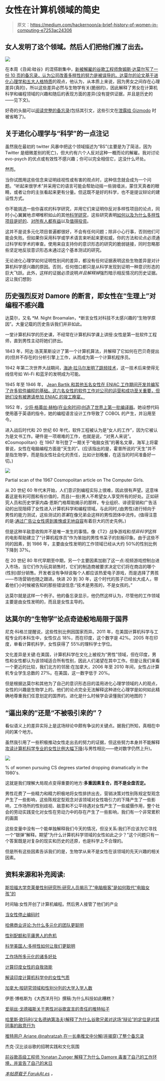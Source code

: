 # 女性在计算机领域的简史

> 原文：<https://medium.com/hackernoon/a-brief-history-of-women-in-computing-e7253ac24306>

## 女人发明了这个领域。然后人们把他们推了出去。

![](img/47a919d77279e6d463003e0aa76fa396.png)

在本周《丑闻:硅谷》的混搭剧集中，[新被解雇的谷歌工程师詹姆斯·达莫尔写了一份 10 页的备忘录，认为公司改善多样性的努力是被误导的。达莫尔的论文基于进化心理学和](https://www.recode.net/2017/8/7/16110696/firing-google-ceo-employee-penned-controversial-memo-on-women-has-violated-its-code-of-conduct)[五大人格特质](https://en.wikipedia.org/wiki/Big_Five_personality_traits)的观点，他认为，从本质上来说，因为男女之间存在心理差异(真的)，所以这些差异必然与生物学有关(脆弱的)，因此解释了男女在计算机科学和编程领域的兴趣和随后的表现方面的差异(没有提供证据，并且是历史的——见下文)。

好奇的头脑可以[阅读完整的备忘录](https://assets.documentcloud.org/documents/3914586/Googles-Ideological-Echo-Chamber.pdf)(包括其引文，这些引文在[泄露给 Gizmodo](/hackernoon/gizmodo.com/exclusive-heres-the-full-10-page-anti-diversity-screed-1797564320) 时被省略了)。

## 关于进化心理学与“科学”的一点注记

虽然我在最初的 twitter 风暴中把这个领域描述为“BS”(主要是为了简洁，因为 Twitter 是细微差别的死亡)，但大约有六个人反对这种一概而论的解雇。我对讨论 evo-psych 的优点或有效性不感兴趣；你可以完全相信它，这没什么坏处。

然而。

当你试图用这些信念来证明歧视性或有害的观点时，这种信念就会成为一个问题。“听起来很学术”并采用它的语言可能会帮助动摇一些骑墙派，蒙住天真者的眼睛，或者让你的主张看起来更有分量。但这既不是好的科学，也不是提议辩论的建设性方式。

你不能挑选一些你喜欢的科学研究，并用它们来证明你反对多样性项目的论点，同时小心翼翼地*忽略*堆积如山的其他[科学研究](https://hbr.org/2016/11/why-diverse-teams-are-smarter)，这些研究表明[如何以及为什么多样性项目是好的](http://blogs.lse.ac.uk/businessreview/2017/03/13/gender-quotas-and-the-crisis-of-the-mediocre-man/)、[对所有人都有益](https://www.scientificamerican.com/article/how-diversity-makes-us-smarter/)以及[值得投资](https://www.entrepreneur.com/article/240550)。

这并不是说多元化项目普遍都很好，不会有任何问题；除非小心行事，否则他们可能会失败。但如果你采用科学或学术语言来听起来更权威，你的方法和论点必须通过科学和学术的审查。使用来自支持你的意识形态的研究的脆弱链接，同时忽略那些坚定地反驳意识形态未通过这个基本测试的研究。

无论进化心理学如何证明性别间的差异，都没有任何证据表明这些生物差异是对计算机科学感兴趣的原因。否则，任何借口都只是从科学发现到证明一种意识形态的巨大飞跃。此外，这样的证据必须说明*并且解释掉*强烈暗示相反情况的历史证据。这让我们想到:

## 历史强烈反对 Damore 的断言，即女性在“生理上”对编程不感兴趣

达莫尔，又名 *M. Night Broamalan，*断言女性对科技不太感兴趣的“生物学原因”。大量记载的历史告诉我们并非如此。

一堂计算机科学的历史课，不经常在计算机科学课上讲授:女性是第一批软件工程师，直到男性主动将她们挤出。

1843 年，阿达·洛芙莱斯设计了第一个计算机算法，并解释了它如何在巴贝奇提出的(但并不存在的)分析引擎上工作，从而成为第一个计算机程序员。

1942 年第二次世界大战期间，[海迪·拉马尔发明了跳频技术](https://www.theguardian.com/theguardian/shortcuts/2011/dec/04/hedy-lamarr-wifi)，这一技术后来使得无线信号如 Wi-Fi 和蓝牙的发明成为可能。

1945 年至 1946 年， [Jean Bartik 和其他五名女性在 ENIAC 工作期间开发并编写了许多软件编程的基础。这六名女性的软件工作对公司的运营和成功至关重要，但她们没有被邀请参加 ENIAC 的竣工晚宴。](http://www.witi.com/center/witimuseum/halloffame/298369/ENIAC-Programmers-Kathleen-McNulty,-Mauchly-Antonelli,-Jean-Jennings-Bartik,-Frances-Synder-Holber-Marlyn-Wescoff-Meltzer,-Frances-Bilas-Spence-and-Ruth-Lichterman-Teitelbaum/)

1952 年，[少将·格蕾丝·赫柏(在业余时间)创造了世界上第一批编译器](http://www.bbc.com/news/business-38677721)。她设想代码使用基于英语的指令，她的编程语言设计工作导致了 COBOL 的产生，并沿用至今。

进入战后时代和 20 世纪 60 年代，软件工程被认为是“女人的工作”，因为它被认为是文书工作。硬件是一项艰难的工作，也就是说，“对男人来说”。《Cosmopolitan》在 1967 年刊登了一期关于“电脑女孩”的著名文章，海军上将霍普说，女性在电脑编程方面是“天生的”。(应该指出的是，霍普所说的“天生”并不是指生物学，而是指女性社会化的责任，比如计划晚餐，在适当的时间准备好一切。)

![](img/b514c3fcd0f212db477d9f264740246a.png)

Partial scan of the 1967 Cosmopolitan article on The Computer Girls.

从 20 世纪 60 年代末开始，人们意识到编程实际上很难，因此很有声望。这意味着这是有利可图和有价值的，而且(一些)男人不希望女人享受所有的好处。正如研究人员和历史学家内森·恩斯门格帮助揭示的那样，专业组织、诽谤营销和广告活动的出现阻碍了女性进入计算机科学和编程领域。与此同时,(由男性)进行倾向于男性的能力测试，这些测试的*答案*在像兄弟会这样的男性团体中流传。(值得注意的是:[通过广告让女性感到羞愧或无地自容](http://www.collectorsweekly.com/articles/selling-shame-40-outrageous-vintage-ads-any-woman-would-find-offensive/)有着巨大的历史先例。)

但是这种半敌意收购并不是唯一发生的事情。像《T2》战争游戏和*怪异科学*这样的电影帮助建立了“计算机程序员”作为笨拙的男性书呆子的刻板印象。由于这些不同的因素，到 1986 年，主要由女性发明的工作领域已经从大约 50%的性别比例下降到 37%。

在 20 世纪 80 年代早期至中期，另一个主要因素加剧了这一点:视频游戏控制台进入市场，当它们作为玩具销售时，它们的制造商被要求决定它们将在商店的哪个(性别)部分销售。开发者没有争辩说每个人都应该热爱电子游戏，而是选择了男孩——市场营销也随之跟进。快进 20 到 30 年，这个时代的孩子已经长大成人，带着他们小时候被告知的那些错误信息:“技术是男孩的，不是女孩的。”

达莫尔就是这样一个例子。他的备忘录显示，他仍然这样认为，尽管他的工作领域主要是由女性发明的，而且是女性主导的。

## 达莫尔的“生物学”论点奇迹般地局限于国界

尼克·科格兰提醒说，这些性别比例因国家而异。2011 年，在美国计算机科学与工程专业的本科生中，女性仅占 18%，而在印度，这个数字是 42%。2005 年在印度，单看计算机科学，女性获得了 55%的理科学士学位。

文化差异是关键:在美国，计算机科学在文化上被视为“男性”领域，但在印度，男性和女性都认为该领域适合所有性别，因此人们渴望在其中工作。但是让我们来看一个更近的比较，我们北方的邻居:在加拿大，2006 年至 2010 年间，女性占计算机专业学生总数的 27%。在美国，这一数字低于 20%。

但是根据达莫尔和其他为了自己的意识形态目的滥用进化心理学领域的人的观点，女性的兴趣是生物学上的。他们的论点完全无法解释这种进化心理学是如何如此精确地尊重我们任意划定的国界的。进化是什么时候学会读懂我们的地图的？

## “逼出来的”还是“不被吸引来的”？

看似语义上的差异实际上是这场辩论中颇有争议的关键点。据我们所知，真相在中间的某个地方。

虽然我引用了一些积极推动女性走出去的努力的证据，但这些努力本身并不能解释[攻读计算机科学专业的女性比例大幅下降](http://www.npr.org/sections/money/2014/10/21/357629765/when-women-stopped-coding)(与男性相比——绝对数字仍然上升)。

![](img/285ce5243d788763397e2079332e9388.png)

% of women pursuing CS degrees started dropping dramatically in the 1980's.

这就是我们理解大局观点变得重要的地方:**多重因素复合，而不是全盘否定。**

男性花费了一些精力和精力积极地将女性排挤出去，营销决策对性别陈规定型观念产生了一些影响，这些陈规定型观念对该领域对女性吸引力的下降产生了一些影响，工作场所的性别歧视、敌意和不公平待遇对女性产生了一些威慑作用，整个社会的劳动实践变化对女性在劳动力中的存在产生了一些影响，我们有一个非常累积的画面

这些变量中没有一个能单独解释我们今天的情况，但没关系:我们不应该为它寻找一个“银弹”解释。期望“为什么计算机科学领域的女性如此之少？”这个问题只有一个答案既是对复杂的现实和历史的还原，也是科学上不合理的。

但是所有这些因素告诉我们的是，生物学从来不是女性在该领域的先天兴趣的相关因素。

## 资料来源和补充阅读:

[斯坦福大学克莱曼性别研究所:研究人员揭示了“电脑极客”是如何取代“电脑女孩”的](http://gender.stanford.edu/news/2011/researcher-reveals-how-%E2%80%9Ccomputer-geeks%E2%80%9D-replaced-%E2%80%9Ccomputergirls%E2%80%9D)

时间轴:女性开创了计算机编程。然后男人接管了他们的产业

[当女性停止编码时](http://www.npr.org/sections/money/2014/10/17/356944145/episode-576-when-women-stopped-coding)

[哈佛商业评论:为什么多元化的团队更聪明](https://hbr.org/2016/11/why-diverse-teams-are-smarter)

[性别配额和平庸男人的危机](http://blogs.lse.ac.uk/businessreview/2017/03/13/gender-quotas-and-the-crisis-of-the-mediocre-man/)

[科学美国人:多样性如何让我们更聪明](https://www.scientificamerican.com/article/how-diversity-makes-us-smarter/)

[工作场所多元化的诸多好处](https://www.entrepreneur.com/article/240550)

[计算印度女性的自我效能](http://www.unm.edu/~varma/print/JWMSE_CS%20Self%20Efficacy.pdf)

[解读印度计算机科学中的女性气质](http://www.unm.edu/~varma/print/CACM_Indian%20Women.pdf)

[加拿大:按研究领域和性别分列的大学入学人数](http://www.statcan.gc.ca/daily-quotidien/100714/t100714a2-eng.htm)

伊恩·博格斯为《大西洋月刊》撰稿:为什么科技如此糟糕？

[爱丽丝·戈德福斯关于男性对谷歌宣言的责任的推特帖子](https://twitter.com/alicegoldfuss/status/893961445934645248)

[哈里斯·欧玛利(又名德纳第洛夫)解释了为什么谷歌兄弟对这场“辩论”的定位是对其同事的敌意行为](https://twitter.com/DrNerdLove/status/894199877214896128)

[推特用户 Ariane @nahratzah 在一长串推文中分解(并揭穿)了整个备忘录](https://twitter.com/nahratzah/status/894148438518005760)

杰克·汉比谈谷歌的招聘实践和文化氛围

[前谷歌高级工程师 Yonatan Zunger 解释了为什么 Damore 毒害了自己的工作环境，并宣告了自己的末日](/@yonatanzunger/so-about-this-googlers-manifesto-1e3773ed1788)

[*本帖原载于 FarukAt.es*](http://farukat.es/journal/2017/08/a-brief-history-of-women-in-computing/) *。*
